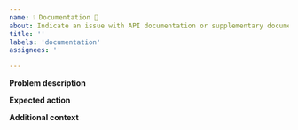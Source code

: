 ```yaml
---
name: ❕ Documentation 📝
about: Indicate an issue with API documentation or supplementary documents
title: ''
labels: 'documentation'
assignees: ''

---
```


**Problem description**
<!-- A clear and concise description of what the problem is.  -->

**Expected action**
<!-- A clear and concise description of what should be done. -->


**Additional context**
<!-- Add any other context of the documentation issue e.g. reference documents. -->

